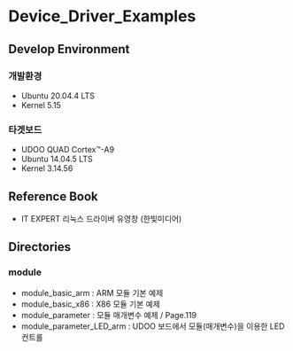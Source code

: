 # Device_Driver_Examples   
## Develop Environment   
### 개발환경   
* Ubuntu 20.04.4 LTS   
* Kernel 5.15   
### 타겟보드   
* UDOO QUAD Cortex™-A9   
* Ubuntu 14.04.5 LTS   
* Kernel 3.14.56   
## Reference Book
* IT EXPERT 리눅스 드라이버 유영창 (한빛미디어)   
## Directories   
### module   
* module_basic_arm : ARM 모듈 기본 예제   
* module_basic_x86 : X86 모듈 기본 예제   
* module_parameter : 모듈 매개변수 예제 / Page.119   
* module_parameter_LED_arm : UDOO 보드에서 모듈(매개변수)을 이용한 LED 컨트롤   
